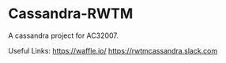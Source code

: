 # Cassandra-RWTM
A cassandra project for AC32007.

Useful Links:
https://waffle.io/
https://rwtmcassandra.slack.com
